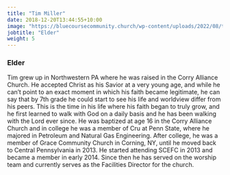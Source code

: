 ```yaml
---
title: "Tim Miller"
date: 2018-12-20T13:44:55+10:00
image: "https://bluecoursecommunity.church/wp-content/uploads/2022/08/tim-e1661651878981-225x300.jpg"
jobtitle: "Elder"
weight: 5
---
```


### Elder

Tim grew up in Northwestern PA where he was raised in the Corry Alliance Church. He accepted Christ as his Savior at a very young age, and while he can’t point to an exact moment in which his faith became legitimate, he can say that by 7th grade he could start to see his life and worldview differ from his peers. This is the time in his life where his faith began to truly grow, and he first learned to walk with God on a daily basis and he has been walking with the Lord ever since. He was baptized at age 16 in the Corry Alliance Church and in college he was a member of Cru at Penn State, where he majored in Petroleum and Natural Gas Engineering. After college, he was a member of Grace Community Church in Corning, NY, until he moved back to Central Pennsylvania in 2013. He started attending SCEFC in 2013 and became a member in early 2014. Since then he has served on the worship team and currently serves as the Facilities Director for the church.
